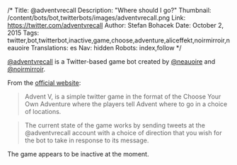/*
Title: @adventvrecall
Description: "Where should I go?"
Thumbnail: /content/bots/bot,twitterbots/images/adventvrecall.png
Link: https://twitter.com/adventvrecall
Author: Stefan Bohacek
Date: October 2, 2015
Tags: twitter,bot,twitterbot,inactive,game,choose,adventure,aliceffekt,noirmirroir,neauoire
Translations: es
Nav: hidden
Robots: index,follow
*/

[@adventvrecall](https://twitter.com/adventvrecall) is a Twitter-based game bot created by [@neauoire](https://twitter.com/neauoire) and [@noirmirroir](https://twitter.com/noirmirroir).

From the [official website](http://wiki.xxiivv.com/advent+v):

> Advent V, is a simple twitter game in the format of the Choose Your Own Adventure where the players tell Advent where to go in a choice of locations.

> The current state of the game works by sending tweets at the @adventvrecall account with a choice of direction that you wish for the bot to take in response to its message.

The game appears to be inactive at the moment.